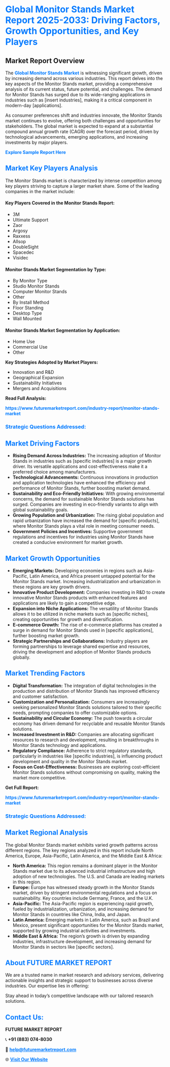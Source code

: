 <h1 style="color: #007BFF;">Global Monitor Stands Market Report 2025-2033: Driving Factors, Growth Opportunities, and Key Players</h1>

<section id="overview">
<h2>Market Report Overview</h2>
<p>The <a href="https://www.futuremarketreport.com/industry-report/monitor-stands-market" style="color: #007BFF; text-decoration: none;"><strong>Global Monitor Stands Market</strong></a> is witnessing significant growth, driven by increasing demand across various industries. This report delves into the key aspects of the Monitor Stands market, providing a comprehensive analysis of its current status, future potential, and challenges. The demand for Monitor Stands has surged due to its wide-ranging applications in industries such as [insert industries], making it a critical component in modern-day [applications].</p>
<p>As consumer preferences shift and industries innovate, the Monitor Stands market continues to evolve, offering both challenges and opportunities for stakeholders. The global market is expected to expand at a substantial compound annual growth rate (CAGR) over the forecast period, driven by technological advancements, emerging applications, and increasing investments by major players.</p>
</section>

<section id="overview">
<p><a href="https://www.futuremarketreport.com/request-sample/reportId=98318" style="color: #007BFF; text-decoration: none;"><strong>Explore Sample Report Here</strong></a></p>
</section>

<section id="key-players">
<h2 style="color: #007BFF;">Market Key Players Analysis</h2>
<p>The Monitor Stands market is characterized by intense competition among key players striving to capture a larger market share. Some of the leading companies in the market include:</p>
<h4>Key Players Covered in the Monitor Stands Report:</h4>
<ul><li>3M</li><li>Ultimate Support</li><li>Zaor</li><li>Argosy</li><li>Raxxess</li><li>Allsop</li><li>DoubleSight</li><li>Spacedec</li><li>Visidec</li></ul>
<h4>Monitor Stands Market Segmentation by Type:</h4>
<ul><li>By Monitor Type</li><li>Studio Monitor Stands</li><li>Computer Monitor Stands</li><li>Other</li><li>By Install Method</li><li>Floor Standing</li><li>Desktop Type</li><li>Wall Mounted</li></ul>

<h4>Monitor Stands Market Segmentation by Application:</h4>
<ul><li>Home Use</li><li>Commercial Use</li><li>Other</li></ul>
<p><strong>Key Strategies Adopted by Market Players:</strong></p>
<ul>
<li>Innovation and R&D</li>
<li>Geographical Expansion</li>
<li>Sustainability Initiatives</li>
<li>Mergers and Acquisitions</li>
</ul>
</section>

<section>
<p><strong>Read Full Analysis: </strong></p><a href="https://www.futuremarketreport.com/industry-report/monitor-stands-market" style="color: #007BFF; text-decoration: none;"><strong>https://www.futuremarketreport.com/industry-report/monitor-stands-market</strong></a>
<h3 style="color: #007BFF;">Strategic Questions Addressed:</h3>
</section>

<section id="driving-factors">
<h2 style="color: #007BFF;">Market Driving Factors</h2>
<ul>
<li><strong>Rising Demand Across Industries:</strong> The increasing adoption of Monitor Stands in industries such as [specific industries] is a major growth driver. Its versatile applications and cost-effectiveness make it a preferred choice among manufacturers.</li>
<li><strong>Technological Advancements:</strong> Continuous innovations in production and application technologies have enhanced the efficiency and performance of Monitor Stands, further boosting market demand.</li>
<li><strong>Sustainability and Eco-Friendly Initiatives:</strong> With growing environmental concerns, the demand for sustainable Monitor Stands solutions has surged. Companies are investing in eco-friendly variants to align with global sustainability goals.</li>
<li><strong>Growing Population and Urbanization:</strong> The rising global population and rapid urbanization have increased the demand for [specific products], where Monitor Stands plays a vital role in meeting consumer needs.</li>
<li><strong>Government Policies and Incentives:</strong> Supportive government regulations and incentives for industries using Monitor Stands have created a conducive environment for market growth.</li>
</ul>
</section>

<section id="growth-opportunities">
<h2 style="color: #007BFF;">Market Growth Opportunities</h2>
<ul>
<li><strong>Emerging Markets:</strong> Developing economies in regions such as Asia-Pacific, Latin America, and Africa present untapped potential for the Monitor Stands market. Increasing industrialization and urbanization in these regions are key growth drivers.</li>
<li><strong>Innovative Product Development:</strong> Companies investing in R&D to create innovative Monitor Stands products with enhanced features and applications are likely to gain a competitive edge.</li>
<li><strong>Expansion into Niche Applications:</strong> The versatility of Monitor Stands allows it to be utilized in niche markets such as [specific niches], creating opportunities for growth and diversification.</li>
<li><strong>E-commerce Growth:</strong> The rise of e-commerce platforms has created a surge in demand for Monitor Stands used in [specific applications], further boosting market growth.</li>
<li><strong>Strategic Partnerships and Collaborations:</strong> Industry players are forming partnerships to leverage shared expertise and resources, driving the development and adoption of Monitor Stands products globally.</li>
</ul>
</section>

<section id="trending-factors">
<h2 style="color: #007BFF;">Market Trending Factors</h2>
<ul>
<li><strong>Digital Transformation:</strong> The integration of digital technologies in the production and distribution of Monitor Stands has improved efficiency and customer satisfaction.</li>
<li><strong>Customization and Personalization:</strong> Consumers are increasingly seeking personalized Monitor Stands solutions tailored to their specific needs, prompting companies to offer customizable options.</li>
<li><strong>Sustainability and Circular Economy:</strong> The push towards a circular economy has driven demand for recyclable and reusable Monitor Stands solutions.</li>
<li><strong>Increased Investment in R&D:</strong> Companies are allocating significant resources to research and development, resulting in breakthroughs in Monitor Stands technology and applications.</li>
<li><strong>Regulatory Compliance:</strong> Adherence to strict regulatory standards, particularly in industries like [specific industries], is influencing product development and quality in the Monitor Stands market.</li>
<li><strong>Focus on Cost-Effectiveness:</strong> Businesses are exploring cost-efficient Monitor Stands solutions without compromising on quality, making the market more competitive.</li>
</ul>
</section>

<section>
<p><strong>Get Full Report: </strong></p><a href="https://www.futuremarketreport.com/industry-report/monitor-stands-market" style="color: #007BFF; text-decoration: none;"><strong>https://www.futuremarketreport.com/industry-report/monitor-stands-market</strong></a>
<h3 style="color: #007BFF;">Strategic Questions Addressed:</h3>
</section>


<section id="regional-analysis">
<h2 style="color: #007BFF;">Market Regional Analysis</h2>
<p>The global Monitor Stands market exhibits varied growth patterns across different regions. The key regions analyzed in this report include North America, Europe, Asia-Pacific, Latin America, and the Middle East & Africa:</p>
<ul>
<li><strong>North America:</strong> This region remains a dominant player in the Monitor Stands market due to its advanced industrial infrastructure and high adoption of new technologies. The U.S. and Canada are leading markets in this region.</li>
<li><strong>Europe:</strong> Europe has witnessed steady growth in the Monitor Stands market, driven by stringent environmental regulations and a focus on sustainability. Key countries include Germany, France, and the U.K.</li>
<li><strong>Asia-Pacific:</strong> The Asia-Pacific region is experiencing rapid growth, fueled by industrialization, urbanization, and increasing demand for Monitor Stands in countries like China, India, and Japan.</li>
<li><strong>Latin America:</strong> Emerging markets in Latin America, such as Brazil and Mexico, present significant opportunities for the Monitor Stands market, supported by growing industrial activities and investments.</li>
<li><strong>Middle East & Africa:</strong> The region’s growth is driven by expanding industries, infrastructure development, and increasing demand for Monitor Stands in sectors like [specific sectors].</li>
</ul>
</section>

<footer>
<h2 style="color: #007BFF;">About FUTURE MARKET REPORT</h2>
<p>We are a trusted name in market research and advisory services, delivering actionable insights and strategic support to businesses across diverse industries. Our expertise lies in offering:</p>

<p>Stay ahead in today’s competitive landscape with our tailored research solutions.</p>

<h2 style="color: #007BFF;">Contact Us:</h2>
<p><strong>FUTURE MARKET REPORT</strong></p>
<p>📞 <strong>+91 (883) 074-8030</strong></p>
<p>📧 <strong><a href="mailto:help@futuremarketreport.com" style="color: #007BFF;">help@futuremarketreport.com</a></strong></p>
<p>🌐 <strong><a href="https://www.futuremarketreport.com/" style="color: #007BFF;">Visit Our Website</a></strong></p>
</footer>